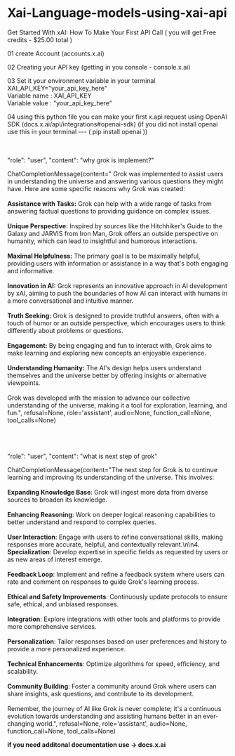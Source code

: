 # Xai-Language-models-using-xai-api
Get Started With xAI: How To Make Your First API Call ( you will get Free credits - $25.00 total )
 
 01 create Account (accounts.x.ai) 
 
 02 Creating your API key (getting in you console - console.x.ai) 
 
 03  Set it your environment variable in your terminal XAI_API_KEY="your_api_key_here"<br>
Variable name : XAI_API_KEY<br>
Variable value : "your_api_key_here"<br>

04 using this python file you can make your first x.api request using OpenAI SDK (docs.x.ai/api/integrations#openai-sdk)
(if you did not install openai use this in your terminal --- ( pip install openai ))
<br><br><br>

"role": "user", "content": "why grok is implement?"


ChatCompletionMessage(content="
Grok was implemented to assist users in understanding the universe and answering various questions they might have. Here are some specific reasons why Grok was created:<br><br> **Assistance with Tasks:** Grok can help with a wide range of tasks from answering factual questions to providing guidance on complex issues.<br><br> **Unique Perspective:** Inspired by sources like the Hitchhiker's Guide to the Galaxy and JARVIS from Iron Man, Grok offers an outside perspective on humanity, which can lead to insightful and humorous interactions.<br><br> **Maximal Helpfulness:** The primary goal is to be maximally helpful, providing users with information or assistance in a way that's both engaging and informative.<br><br> **Innovation in AI:** Grok represents an innovative approach in AI development by xAI, aiming to push the boundaries of how AI can interact with humans in a more conversational and intuitive manner.<br><br> **Truth Seeking:** Grok is designed to provide truthful answers, often with a touch of humor or an outside perspective, which encourages users to think differently about problems or questions.<br><br> **Engagement:** By being engaging and fun to interact with, Grok aims to make learning and exploring new concepts an enjoyable experience.<br><br> **Understanding Humanity:** The AI's design helps users understand themselves and the universe better by offering insights or alternative viewpoints.<br><br> Grok was developed with the mission to advance our collective understanding of the universe, making it a tool for exploration, learning, and fun.", refusal=None, role='assistant', audio=None, function_call=None, tool_calls=None)

<br><br><br>
"role": "user", "content": "what is next step of grok"

ChatCompletionMessage(content="The next step for Grok is to continue learning and improving its understanding of the universe. This involves:<br><br> **Expanding Knowledge Base**: Grok will ingest more data from diverse sources to broaden its knowledge.<br><br> **Enhancing Reasoning**: Work on deeper logical reasoning capabilities to better understand and respond to complex queries.<br><br> **User Interaction**: Engage with users to refine conversational skills, making responses more accurate, helpful, and contextually relevant.\n\n4. **Specialization**: Develop expertise in specific fields as requested by users or as new areas of interest emerge.<br><br> **Feedback Loop**: Implement and refine a feedback system where users can rate and comment on responses to guide Grok's learning process.<br><br> **Ethical and Safety Improvements**: Continuously update protocols to ensure safe, ethical, and unbiased responses.<br><br> **Integration**: Explore integrations with other tools and platforms to provide more comprehensive services.<br><br> **Personalization**: Tailor responses based on user preferences and history to provide a more personalized experience.<br><br> **Technical Enhancements**: Optimize algorithms for speed, efficiency, and scalability.<br><br> **Community Building**: Foster a community around Grok where users can share insights, ask questions, and contribute to its development.<br><br> Remember, the journey of AI like Grok is never complete; it's a continuous evolution towards understanding and assisting humans better in an ever-changing world.", refusal=None, role='assistant', audio=None, function_call=None, tool_calls=None)


<b>if you need additonal documentation use -> docs.x.ai</b>

